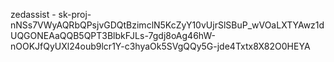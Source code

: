 zedassist - 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